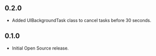 ## 0.2.0

* Added UIBackgroundTask class to cancel tasks before 30 seconds.

## 0.1.0

* Initial Open Source release.